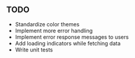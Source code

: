 **TODO**
-
- Standardize color themes
- Implement more error handling
- Implement error response messages to users
- Add loading indicators while fetching data
- Write unit tests